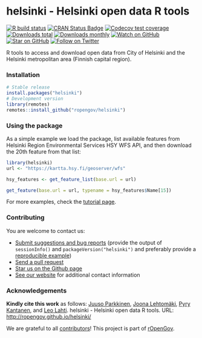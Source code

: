 
<!-- README.md is generated from README.Rmd. Please edit that file -->

# helsinki - Helsinki open data R tools

<!-- badges: start -->

[![R build
status](https://github.com/rOpenGov/helsinki/workflows/R-CMD-check/badge.svg)](https://github.com/rOpenGov/helsinki/actions)
[![CRAN Status
Badge](https://www.r-pkg.org/badges/version/helsinki)](https://www.r-pkg.org/pkg/helsinki)
[![Codecov test
coverage](https://codecov.io/gh/rOpenGov/helsinki/branch/master/graph/badge.svg)](https://codecov.io/gh/rOpenGov/helsinki?branch=master)
[![Downloads
total](http://cranlogs.r-pkg.org/badges/grand-total/helsinki)](https://cran.r-project.org/package=helsinki)
[![Downloads
monthly](https://cranlogs.r-pkg.org/badges/helsinki)](https://www.r-pkg.org/pkg/helsinki)
[![Watch on
GitHub](https://img.shields.io/github/watchers/ropengov/helsinki.svg?style=social)](https://github.com/ropengov/helsinki/watchers)
[![Star on
GitHub](https://img.shields.io/github/stars/ropengov/helsinki.svg?style=social)](https://github.com/ropengov/helsinki/stargazers)
[![Follow on
Twitter](https://img.shields.io/twitter/follow/ropengov.svg?style=social)](https://twitter.com/intent/follow?screen_name=ropengov)
<!-- badges: end -->

R tools to access and download open data from City of Helsinki and the
Helsinki metropolitan area (Finnish capital region).

### Installation

``` r
# Stable release
install.packages("helsinki")
# Development version
library(remotes)
remotes::install_github("ropengov/helsinki")
```

### Using the package

As a simple example we load the package, list available features from
Helsinki Region Environmental Services HSY WFS API, and then download
the 20th feature from that list:

``` r
library(helsinki) 
url <- "https://kartta.hsy.fi/geoserver/wfs"

hsy_features <- get_feature_list(base.url = url)

get_feature(base.url = url, typename = hsy_features$Name[15])
```

For more examples, check the [tutorial
page](http://ropengov.github.io/helsinki/articles/helsinki_tutorial.html).

### Contributing

You are welcome to contact us:

  - [Submit suggestions and bug
    reports](https://github.com/ropengov/helsinki/issues) (provide the
    output of `sessionInfo()` and `packageVersion("helsinki")` and
    preferably provide a [reproducible
    example](http://adv-r.had.co.nz/Reproducibility.html))
  - [Send a pull request](https://github.com/ropengov/helsinki/)
  - [Star us on the Github page](https://github.com/ropengov/helsinki/)
  - [See our website](http://ropengov.org/community/) for additional
    contact information

### Acknowledgements

**Kindly cite this work** as follows: [Juuso
Parkkinen](https://github.com/ouzor), [Joona
Lehtomäki](https://github.com/jlehtoma), [Pyry
Kantanen](https://github.com/pitkant), and [Leo
Lahti](https://github.com/antagomir). helsinki - Helsinki open data R
tools. URL: <http://ropengov.github.io/helsinki/>

We are grateful to all
[contributors](https://github.com/rOpenGov/helsinki/graphs/contributors)\!
This project is part of [rOpenGov](http://ropengov.org).
